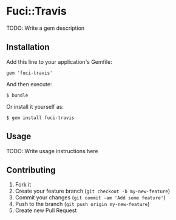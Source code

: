 # Fuci::Travis

TODO: Write a gem description

## Installation

Add this line to your application's Gemfile:

    gem 'fuci-travis'

And then execute:

    $ bundle

Or install it yourself as:

    $ gem install fuci-travis

## Usage

TODO: Write usage instructions here

## Contributing

1. Fork it
2. Create your feature branch (`git checkout -b my-new-feature`)
3. Commit your changes (`git commit -am 'Add some feature'`)
4. Push to the branch (`git push origin my-new-feature`)
5. Create new Pull Request
